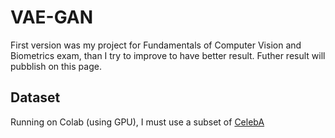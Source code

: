 # VAE-GAN
First version was my project for Fundamentals of Computer Vision and Biometrics exam, than I try to improve to have better result.
Futher result will pubblish on this page.

## Dataset
Running on Colab (using GPU), I must use a subset of [CelebA](http://mmlab.ie.cuhk.edu.hk/projects/CelebA.html)
